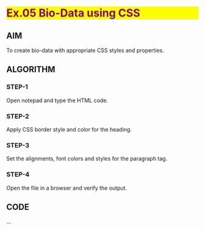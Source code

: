 # Ex.05 Bio-Data using CSS
## AIM
  To create bio-data with appropriate CSS styles and properties.

## ALGORITHM
### STEP-1
  Open notepad and type the HTML code.

### STEP-2
  Apply CSS border style and color for the heading.

### STEP-3
  Set the alignments, font colors and styles for the paragraph tag.

### STEP-4
  Open the file in a browser and verify the output.
  
## CODE
...
<html>
</style>
<head>
    <style>
         h1 {
    background-color:rgb(251,255,0);
    color:rgb(128,0,111);
}
p.a {
  font-style: italic;
}

p.b {
  font-style:italic;
}

p.c {
  font-style:oblique;
}

P.d {
  font-style;oblique;
}

       div{
         background-color: rgb(211,211,211);
         width: 300px;
         border: 5px solid rgb(128,0,128);
         padding: 50px;
         margin: 20px;
       }
       </style>
<body style="background-color:blue;"></body>
<h1 style="text-align:center;">BIO DATA</h1>



<div>
    <div class="center">
        <p><h2><p class="a"><b>Name:-SHALINI.P<b></p></h2>
           <h2><p class="b">Ref no:-212222250020 </h2></p>
           <h2><p class="c">Dept:- <b>AGRICULTURAL ENGINEERING</p></h2>
           <h2> Year:-1ST</h2>
           <h2> <p class="d"> Hobbies:-DANCING,LISTENING TO MUSIC,READING NOVELS </p>
    </div>
      ...
     

## OUTPUT

![WhatsApp Image 2023-05-30 at 1 54 31 PM (1)](https://github.com/Shalini-Rajan/Ex05_Web-Design/assets/128398163/89003c74-cb3e-4945-814c-e1ceeffa4694)

## RESULT
  Bio-data with appropriate CSS styles and properties is created successfully.
